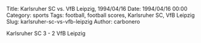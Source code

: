 Title: Karlsruher SC vs. VfB Leipzig, 1994/04/16
Date: 1994/04/16 00:00
Category: sports
Tags: football, football scores, Karlsruher SC, VfB Leipzig
Slug: karlsruher-sc-vs-vfb-leipzig
Author: carbonero


Karlsruher SC 3 - 2 VfB Leipzig
